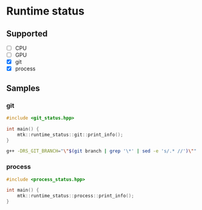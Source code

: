 # Runtime status

## Supported

- [ ] CPU
- [ ] GPU
- [x] git
- [x] process

## Samples
### git

```cpp
#include <git_status.hpp>

int main() {
	mtk::runtime_status::git::print_info();
}
```

```bash
g++ -DRS_GIT_BRANCH="\"$(git branch | grep '\*' | sed -e 's/.* //')\"" -DRS_GIT_COMMIT="\"$(git rev-parse HEAD)\"" main.cpp -std=c++11
```

### process

```cpp
#include <process_status.hpp>

int main() {
	mtk::runtime_status::process::print_info();
}
```
